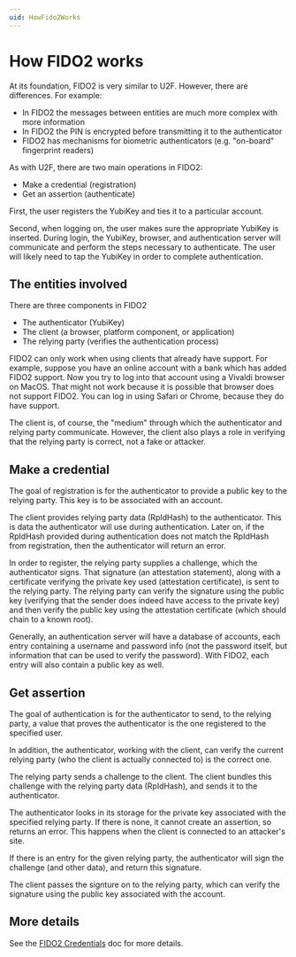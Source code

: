 ```yaml
---
uid: HowFido2Works
---
```


<!-- Copyright 2021 Yubico AB

Licensed under the Apache License, Version 2.0 (the "License");
you may not use this file except in compliance with the License.
You may obtain a copy of the License at

    http://www.apache.org/licenses/LICENSE-2.0

Unless required by applicable law or agreed to in writing, software
distributed under the License is distributed on an "AS IS" BASIS,
WITHOUT WARRANTIES OR CONDITIONS OF ANY KIND, either express or implied.
See the License for the specific language governing permissions and
limitations under the License. -->

# How FIDO2 works

At its foundation, FIDO2 is very similar to U2F. However, there are differences. For
example:

- In FIDO2 the messages between entities are much more complex with more information
- In FIDO2 the PIN is encrypted before transmitting it to the authenticator
- FIDO2 has mechanisms for biometric authenticators (e.g. "on-board" fingerprint readers)

As with U2F, there are two main operations in FIDO2:

- Make a credential (registration)
- Get an assertion (authenticate)

First, the user registers the YubiKey and ties it to a particular account.

Second, when logging on, the user makes sure the appropriate YubiKey is inserted. During
login, the YubiKey, browser, and authentication server will communicate and perform the
steps necessary to authenticate. The user will likely need to tap the YubiKey in order to
complete authentication.

## The entities involved

There are three components in FIDO2

- The authenticator (YubiKey)
- The client (a browser, platform component, or application)
- The relying party (verifies the authentication process)

FIDO2 can only work when using clients that already have support. For example, suppose you
have an online account with a bank which has added FIDO2 support. Now you try to log into
that account using a Vivaldi browser on MacOS. That might not work because it is possible
that browser does not support FIDO2. You can log in using Safari or Chrome, because they
do have support.

The client is, of course, the "medium" through which the authenticator and relying party
communicate. However, the client also plays a role in verifying that the relying party is
correct, not a fake or attacker.

## Make a credential

The goal of registration is for the authenticator to provide a public key to the relying
party. This key is to be associated with an account.

The client provides relying party data (RpIdHash) to the authenticator. This is data the
authenticator will use during authentication. Later on, if the RpIdHash provided during
authentication does not match the RpIdHash from registration, then the authenticator will
return an error.

In order to register, the relying party supplies a challenge, which the authenticator
signs. That signature (an attestation statement), along with a certificate verifying the
private key used (attestation certificate), is sent to the relying party. The relying
party can verify the signature using the public key (verifying that the sender does indeed
have access to the private key) and then verify the public key using the attestation
certificate (which should chain to a known root).

Generally, an authentication server will have a database of accounts, each entry
containing a username and password info (not the password itself, but information that can
be used to verify the password). With FIDO2, each entry will also contain a public key as
well.

## Get assertion

The goal of authentication is for the authenticator to send, to the relying party, a value
that proves the authenticator is the one registered to the specified user.

In addition, the authenticator, working with the client, can verify the current relying
party (who the client is actually connected to) is the correct one.

The relying party sends a challenge to the client. The client bundles this challenge with
the relying party data (RpIdHash), and sends it to the authenticator.

The authenticator looks in its storage for the private key associated with the specified
relying party. If there is none, it cannot create an assertion, so returns an error. This
happens when the client is connected to an attacker's site.

If there is an entry for the given relying party, the authenticator will sign the
challenge (and other data), and return this signature.

The client passes the signture on to the relying party, which can verify the signature
using the public key associated with the account.

## More details

See the [FIDO2 Credentials](xref:Fido2Credentials) doc for more details.
